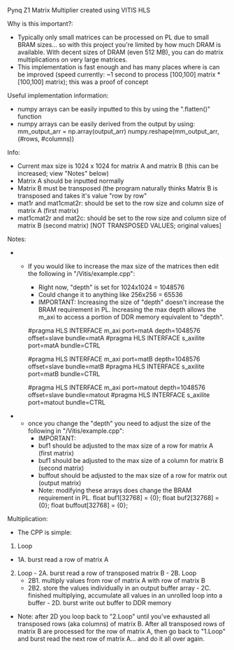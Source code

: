 Pynq Z1 Matrix Multiplier created using VITIS HLS

Why is this important?:
 - Typically only small matrices can be processed on PL due to small BRAM sizes... so with this project you're limited by how much DRAM is available. With decent sizes    of DRAM (even 512 MB), you can do matrix multiplications on very large matrices.
 - This implementation is fast enough and has many places where is can be improved (speed currently: ~1 second to process [100,100] matrix * [100,100] matrix); this      was a proof of concept

Useful implementation information:
 - numpy arrays can be easily inputted to this by using the ".flatten()" function
 - numpy arrays can be easily derived from the output by using: 
     mm_output_arr = np.array(output_arr)
     numpy.reshape(mm_output_arr, (#rows, #columns))

Info:
 - Current max size is 1024 x 1024 for matrix A and matrix B (this can be increased; view "Notes" below)
 - Matrix A should be inputted normally
 - Matrix B must be transposed (the program naturally thinks Matrix B is transposed and takes it's value "row by row"
 - mat1r and mat1cmat2r: should be set to the row size and column size of matrix A (first matrix)
 - mat1cmat2r and mat2c: should be set to the row size and column size of matrix B (second matrix) [NOT TRANSPOSED VALUES; original values]
 
Notes:
* - If you would like to increase the max size of the matrices then edit the following in "/Vitis/example.cpp":
    - Right now, "depth" is set for 1024x1024 = 1048576
    - Could change it to anything like 256x256 = 65536
    - IMPORTANT: Increasing the size of "depth" doesn't increase the BRAM requirement in PL. Increasing the max depth allows the m_axi to access a portion of DDR memory     equivalent to "depth".

    #pragma HLS INTERFACE m_axi port=matA depth=1048576 offset=slave bundle=matA
    #pragma HLS INTERFACE s_axilite port=matA bundle=CTRL

    #pragma HLS INTERFACE m_axi port=matB depth=1048576 offset=slave bundle=matB
    #pragma HLS INTERFACE s_axilite port=matB bundle=CTRL

    #pragma HLS INTERFACE m_axi port=matout depth=1048576 offset=slave bundle=matout
    #pragma HLS INTERFACE s_axilite port=matout bundle=CTRL
  
* - once you change the "depth" you need to adjust the size of the following in "/Vitis/example.cpp": 
    - IMPORTANT:
    - buf1 should be adjusted to the max size of a row for matrix A (first matrix)
    - buf1 should be adjusted to the max size of a column for matrix B (second matrix)
    - buffout should be adjusted to the max size of a row for matrix out (output matrix)
    - Note: modifying these arrays does change the BRAM requirement in PL.
  float buf1[32768] = {0};
	 float buf2[32768] = {0};
	 float buffout[32768] = {0};
  
Multiplication:
- The CPP is simple:
 1. Loop
   - 1A. burst read a row of matrix A
   2. Loop
     - 2A. burst read a row of transposed matrix B
     - 2B. Loop
       - 2B1. multiply values from row of matrix A with row of matrix B
       - 2B2. store the values individually in an output buffer array
     - 2C. finished multiplying, accumulate all values in an unrolled loop into a buffer
     - 2D. burst write out buffer to DDR memory

- Note: after 2D you loop back to "2.Loop" until you've exhausted all transposed rows (aka columns) of matrix B. After all transposed rows of matrix B are processed for the row of matrix A, then go back to "1.Loop" and burst read the next row of matrix A... and do it all over again.
